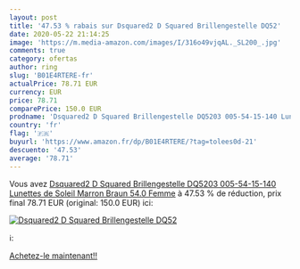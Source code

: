 ```yaml
---
layout: post
title: '47.53 % rabais sur Dsquared2 D Squared Brillengestelle DQ52'
date: 2020-05-22 21:14:25
image: 'https://m.media-amazon.com/images/I/316o49vjqAL._SL200_.jpg'
comments: true
category: ofertas
author: ring
slug: 'B01E4RTERE-fr'
actualPrice: 78.71 EUR
currency: EUR
price: 78.71
comparePrice: 150.0 EUR
prodname: 'Dsquared2 D Squared Brillengestelle DQ5203 005-54-15-140 Lunettes de Soleil  Marron  Braun   54.0 Femme'
country: 'fr'
flag: '🇫🇷'
buyurl: 'https://www.amazon.fr/dp/B01E4RTERE/?tag=tolees0d-21'
descuento: '47.53'
average: '78.71'
---
```


Vous avez [Dsquared2 D Squared Brillengestelle DQ5203 005-54-15-140 Lunettes de Soleil  Marron  Braun   54.0 Femme](https://www.amazon.fr/dp/B01E4RTERE/?tag=tolees0d-21)  à  47.53 % de réduction, prix final  78.71 EUR (original: 150.0 EUR) ici:

[![Dsquared2 D Squared Brillengestelle DQ52](https://m.media-amazon.com/images/I/316o49vjqAL._SL200_.jpg)](https://www.amazon.fr/dp/B01E4RTERE/?tag=tolees0d-21)

ℹ️:


[Achetez-le maintenant!!](https://www.amazon.fr/dp/B01E4RTERE/?tag=tolees0d-21)
